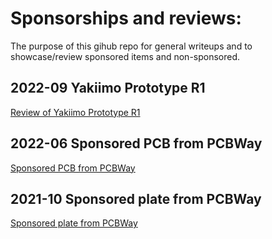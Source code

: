 # Sponsorships and reviews:
The purpose of this gihub repo for general writeups and to showcase/review sponsored items and non-sponsored.

## 2022-09 Yakiimo Prototype R1
[Review of Yakiimo Prototype R1](./Yakiimo_ProtoA_20220910/Yakiimo_ProtoA_20220910.md)

## 2022-06 Sponsored PCB from PCBWay
[Sponsored PCB from PCBWay](./PCBway_20220620/PCBway_20220620.md)

## 2021-10 Sponsored plate from PCBWay
[Sponsored plate from PCBWay](./PCBway_20211011/PCBway_20211011.md)
